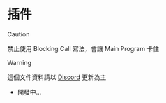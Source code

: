 # 插件

> [!CAUTION]
> 禁止使用 Blocking Call 寫法，會讓 Main Program 卡住

> [!WARNING]
> 這個文件資料請以 [Discord](https://discord.gg/DDJvnb7U4G) 更新為主

- 開發中...
